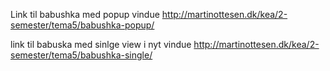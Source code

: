 Link til babushka med popup vindue
http://martinottesen.dk/kea/2-semester/tema5/babushka-popup/

link til babuska med sinlge view i nyt vindue
http://martinottesen.dk/kea/2-semester/tema5/babushka-single/
